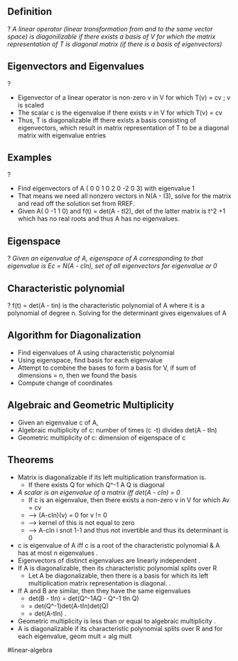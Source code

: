 
## Definition
?
*A linear operator (linear transformation from and to the same vector space) is diagonilizable if there exists a basis of V for which the matrix representation of T is diagonal matrix (if there is a basis of eigenvectors)*

## Eigenvectors and Eigenvalues
?
- Eigenvector of a linear operator is non-zero v in V for which T(v) = cv ; v is scaled
- The scalar c is the eigenvalue if there exists v in V for which T(v) = cv
- Thus, T is diagonalizable iff there exists a basis consisting of eigenvectors, which result in matrix representation of T to be a diagonal matrix with eigenvalue entries

## Examples
?
- Find eigenvectors of A ( 0 0 1 
					 0 2 0
					 -2 0 3) with eigenvalue 1
- That means we need all nonzero vectors in N(A - I3), solve for the matrix and read off the solution set from RREF.
- Given A( 0 -1 1 0) and f(t) = det(A - tI2), det of the latter matrix is t^2 +1 which has no real roots and thus A has no eigenvalues.


## Eigenspace
?
*Given an eigenvalue of A, eigenspace of A corresponding to that eigenvalue is Ec = N(A - cIn), set of all eigenvectors for eigenvalue or 0*

## Characteristic polynomial
?
f(t) = det(A - tin) is the characteristic polynomial of A where it is a polynomial of degree n. Solving for the determinant gives eigenvalues of A 

## Algorithm for Diagonalization
- Find eigenvalues of A using characteristic polynomial
- Using eigenspace, find basis for each eigenvalue
- Attempt to combine the bases to form a basis for V, if sum of dimensions = n, then we found the basis
- Compute change of coordinates

## Algebraic and Geometric Multiplicity
- Given an eigenvalue c of A,
- Algebraic multiplicity of c: number of times (c -t) divides det(A - tIn)
- Geometric multiplicity of c: dimension of eigenspace of c

## Theorems
- Matrix is diagonalizable if its left multiplication transformation is.
	- If there exists Q for which Q^-1 A Q is diagonal
- *A scalar is an eigenvalue of a matrix iff det(A - cIn) = 0*
	- If c is an eigenvalue, then there exists a non-zero v in V for which Av = cv
	- --> (A-cIn)(v) = 0 for v != 0
	- --> kernel of this is not equal to zero
	- --> A-cIn i snot 1-1 and thus not invertible and thus its determinant is 0
- c is eigenvalue of A iff c is a root of the characteristic polynomial & A has at most n eigenvalues
.
- Eigenvectors of distinct eigenvalues are linearly independent 
.
- If A is diagonalizable, then its characteristic polynomial splits over R
	- Let A be diagonalizable, then there is a basis for which its left multiplication matrix representation is diagonal.
.
- If A and B are similar, then they have the same eigenvalues
	- det(B - tIn) = det(Q^-1AQ - Q^-1 tIn Q)
	- = det(Q^-1)det(A-tIn)det(Q)
	- = det(A-tIn)
.
- Geometric multiplicity is less than or equal to algebraic multiplicity
.
- A is diagonalizable if its characteristic polynomial splits over R and for each eigenvalue, geom mult = alg mult




#linear-algebra